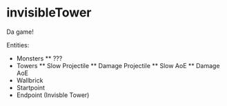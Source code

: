 invisibleTower
==============

Da game!

Entities:
* Monsters
** ???
* Towers
** Slow Projectile
** Damage Projectile
** Slow AoE
** Damage AoE
* Wallbrick
* Startpoint
* Endpoint (Invisble Tower)
